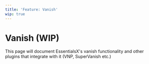 ```yaml
---
title: 'Feature: Vanish'
wip: true
---
```


# Vanish (WIP)

This page will document EssentialsX's vanish functionality and other plugins that integrate with it (VNP, SuperVanish etc.)
